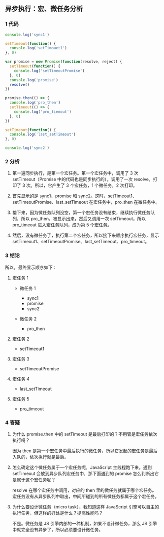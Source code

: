 ## 异步执行：宏、微任务分析

### 1 代码

```js
console.log('sync1')

setTimeout(function() {
  console.log('setTimouet1')
}, 0)

var promise = new Promise(function(resolve, reject) {
  setTimeout(function() {
    console.log('setTimeoutPromise')
  }, 0)
  console.log('promise')
  resolve()
})

promise.then(() => {
  console.log('pro_then')
  setTimeout(() => {
    console.log('pro_tiemout')
  }, 0)
})

setTimeout(function() {
  console.log('last_setTimeout')
}, 0)

console.log('sync2')
```

### 2 分析

1. 第一遍同步执行，是第一个宏任务。第一个宏任务中，调用了 3 次 setTimeout（Promise 中的代码也是同步执行的），调用了一次 resolve，打印了 3 次。所以，它产生了 3 个宏任务，1 个微任务，2 次打印。

2. 首先显示的是 sync1、promise 和 sync2。这时，setTimeout1、setTimeoutPromise、last_setTimeout 在宏任务中，pro_then 在微任务中。

3. 接下来，因为微任务队列没空，第一个宏任务没有结束，继续执行微任务队列，所以 pro_then，被显示出来，然后又调用一次 setTimeout，所以 pro_timeout 进入宏任务队列，成为第 5 个宏任务。

4. 然后，没有微任务了，执行第二个宏任务，所以接下来顺序执行宏任务，显示 setTimeout1、setTimeoutPromise、last_setTimeout、pro_timeout。

### 3 结论

所以，最终显示顺序如下：

1. 宏任务 1

   - 微任务 1

     - sync1
     - promise
     - sync2

   - 微任务 2
     - pro_then

2. 宏任务 2

   - setTimeout1

3. 宏任务 3

   - setTimeoutPromise

4. 宏任务 4

   - last_setTimeout

5. 宏任务 5

   - pro_timeout

### 4 答疑

1. 为什么 promise.then 中的 setTimeout 是最后打印的？不用管是宏任务依次执行吗？

   因为 then 是第一个宏任务中最后执行的微任务，所以它发起的宏任务是最后入队的，依次执行就是最后。

2. 怎么确定这个微任务属于一个宏任务呢，JavaScript 主线程跑下来，遇到 setTimeout 会放到异步队列宏任务中，那下面遇到的 promise 怎么判断出它是属于这个宏任务呢？

   resolve 在哪个宏任务中调用，对应的 then 里的微任务就属于哪个宏任务。宏任务没有从异步队列中取出，中间所碰到的所有微任务都属于这个宏任务。

3. 为什么要设计微任务（micro task），我知道这样 JavaScript 引擎可以自主的执行任务，但这样的好处是什么？提高性能吗？

   不是。微任务是 JS 引擎内部的一种机制，如果不设计微任务，那么 JS 引擎中就完全没有异步了，所以必须要设计微任务。
